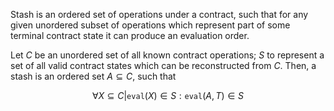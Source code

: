 Stash is an ordered set of operations under a contract, such that for any given unordered subset of
operations which represent part of some terminal contract state it can produce an evaluation order.

Let $C$ be an unordered set of all known contract operations; $S$ to represent a set of all valid
contract states which can be reconstructed from $C$. Then, a stash is an ordered
set $A \subseteq C$, such that

$$
\forall X \subseteq C | \mathtt{eval}(X) \in S : \mathtt{eval}(A, T) \in S
$$
